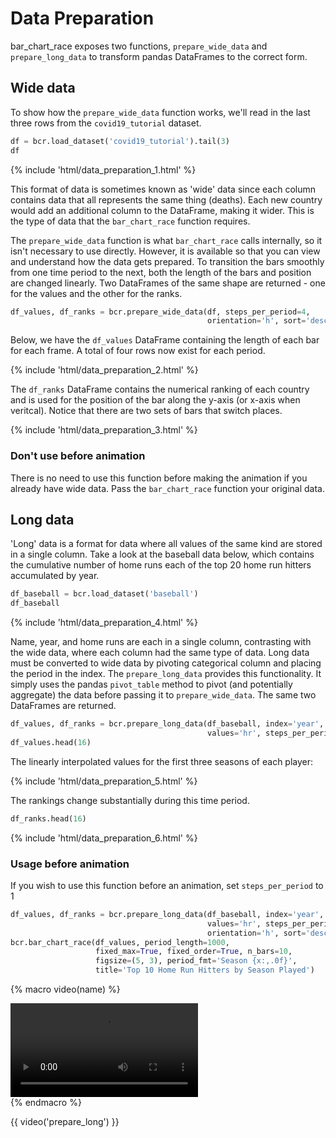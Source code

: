 # Data Preparation

bar_chart_race exposes two functions, `prepare_wide_data` and `prepare_long_data` to transform pandas DataFrames to the correct form.

## Wide data

 To show how the `prepare_wide_data` function works, we'll read in the last three rows from the `covid19_tutorial` dataset.

```python
df = bcr.load_dataset('covid19_tutorial').tail(3)
df
```

{% include 'html/data_preparation_1.html' %}

This format of data is sometimes known as 'wide' data since each column contains data that all represents the same thing (deaths). Each new country would add an additional column to the DataFrame, making it wider. This is the type of data that the `bar_chart_race` function requires.

The `prepare_wide_data` function is what `bar_chart_race` calls internally, so it isn't necessary to use directly. However, it is available so that you can view and understand how the data gets prepared. To transition the bars smoothly from one time period to the next, both the length of the bars and position are changed linearly. Two DataFrames of the same shape are returned - one for the values and the other for the ranks.

```python
df_values, df_ranks = bcr.prepare_wide_data(df, steps_per_period=4, 
                                            orientation='h', sort='desc')
```

Below, we have the `df_values` DataFrame containing the length of each bar for each frame. A total of four rows now exist for each period.

{% include 'html/data_preparation_2.html' %}

The `df_ranks` DataFrame contains the numerical ranking of each country and is used for the position of the bar along the y-axis (or x-axis when veritcal). Notice that there are two sets of bars that switch places.

{% include 'html/data_preparation_3.html' %}

### Don't use before animation

There is no need to use this function before making the animation if you already have wide data. Pass the `bar_chart_race` function your original data.

## Long data

'Long' data is a format for data where all values of the same kind are stored in a single column. Take a look at the baseball data below, which contains the cumulative number of home runs each of the top 20 home run hitters accumulated by year.

```python
df_baseball = bcr.load_dataset('baseball')
df_baseball
```

{% include 'html/data_preparation_4.html' %}

Name, year, and home runs are each in a single column, contrasting with the wide data, where each column had the same type of data. Long data must be converted to wide data by pivoting categorical column and placing the period in the index. The `prepare_long_data` provides this functionality. It simply uses the pandas `pivot_table` method to pivot (and potentially aggregate) the data before passing it to `prepare_wide_data`. The same two DataFrames are returned.

```python
df_values, df_ranks = bcr.prepare_long_data(df_baseball, index='year', columns='name',
                                            values='hr', steps_per_period=5)
df_values.head(16)
```

The linearly interpolated values for the first three seasons of each player:

{% include 'html/data_preparation_5.html' %}

The rankings change substantially during this time period.

```python
df_ranks.head(16)
```

{% include 'html/data_preparation_6.html' %}

### Usage before animation

If you wish to use this function before an animation, set `steps_per_period` to 1

```python
df_values, df_ranks = bcr.prepare_long_data(df_baseball, index='year', columns='name',
                                            values='hr', steps_per_period=1,
                                            orientation='h', sort='desc')
bcr.bar_chart_race(df_values, period_length=1000,
                   fixed_max=True, fixed_order=True, n_bars=10,
                   figsize=(5, 3), period_fmt='Season {x:,.0f}',
                   title='Top 10 Home Run Hitters by Season Played')
```

{% macro video(name) %}
    <div class="vid">
        <video controls ><source src="../videos/{{ name }}.mp4" type="video/mp4"></video>
    </div>
{% endmacro %}

<div>{{ video('prepare_long') }}</div>